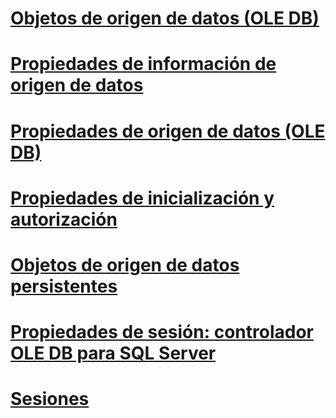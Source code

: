 # [Objetos de origen de datos (OLE DB)](data-source-objects-ole-db.md)
# [Propiedades de información de origen de datos](data-source-information-properties.md)
# [Propiedades de origen de datos (OLE DB)](data-source-properties-ole-db.md)
# [Propiedades de inicialización y autorización](initialization-and-authorization-properties.md)
# [Objetos de origen de datos persistentes](persisted-data-source-objects.md)
# [Propiedades de sesión: controlador OLE DB para SQL Server](session-properties-oledb-driver-for-sql-server.md)
# [Sesiones](sessions.md)
